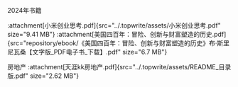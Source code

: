 2024年书籍

:attachment[小米创业思考.pdf]{src="../.topwrite/assets/小米创业思考.pdf" size="9.41 MB"}
:attachment[美国四百年：冒险、创新与财富塑造的历史.pdf]{src="repository/ebook/《美国四百年：冒险、创新与财富塑造的历史》布·斯里尼瓦桑【文字版_PDF电子书_下载】.pdf" size="6.7 MB"}


房地产
:attachment[天涯kk房地产.pdf]{src="../.topwrite/assets/README_目录版.pdf" size="2.62 MB"}

